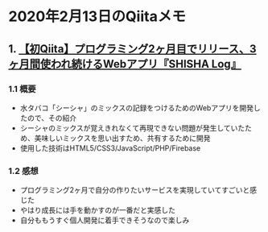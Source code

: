 # 2020年2月13日のQiitaメモ

## 1. [【初Qiita】プログラミング2ヶ月目でリリース、3ヶ月間使われ続けるWebアプリ『SHISHA Log』](https://qiita.com/kanae_akagishi/items/f182dfd00234cb27418c)

### 1.1 概要

- 水タバコ「シーシャ」のミックスの記録をつけるためのWebアプリを開発したので、その紹介
- シーシャのミックスが覚えきれなくて再現できない問題が発生していたため、美味しいミックスを思い出すため、共有するために開発
- 使用した技術はHTML5/CSS3/JavaScript/PHP/Firebase

### 1.2 感想

- プログラミング2ヶ月で自分の作りたいサービスを実現していてすごいと感じた
- やはり成長には手を動かすのが一番だと実感した
- 自分ももうすぐ個人開発に着手できそうなので楽しみ
